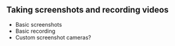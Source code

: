 ## Taking screenshots and recording videos

- Basic screenshots
- Basic recording
- Custom screenshot cameras?

